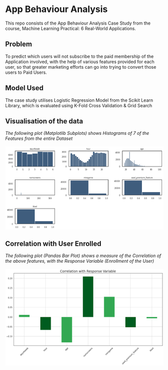 # App Behaviour Analysis
This repo consists of the App Behaviour Analysis Case Study from the course, Machine Learning Practical: 6 Real-World Applications.

## Problem 
To predict which users will not subscribe to the paid membership of the Application involved, with the help of various features provided for each user, so that greater marketing efforts can go into trying to convert those users to Paid Users.

## Model Used
The case study utilises Logistic Regression Model from the Scikit Learn Library, which is evaluated using K-Fold Cross Validation & Grid Search


## Visualisation of the data
*The following plot (Matplotlib Subplots) shows Histograms of 7 of the Features from the entire Dataset*
<br>
<br>
<img src="./Plots/Hist_Num_Col.png" alt="Visualisation of Data">

## Correlation with User Enrolled
*The following plot (Pandas Bar Plot) shows a measure of the Correlation of the above features, with the Response Variable (Enrollment of the User)*
<br>
<br>
<img src="./Plots/Cor_Res_Var.png" src="Correlation with Response Variable">
